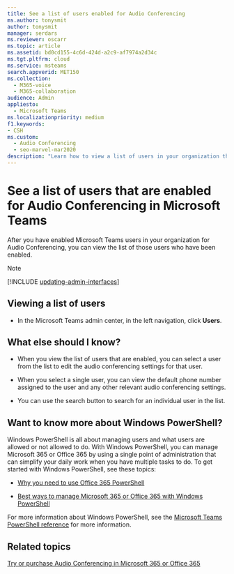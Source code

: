 ```yaml
---
title: See a list of users enabled for Audio Conferencing
ms.author: tonysmit
author: tonysmit
manager: serdars
ms.reviewer: oscarr
ms.topic: article
ms.assetid: bd0cd155-4c6d-424d-a2c9-af7974a2d34c
ms.tgt.pltfrm: cloud
ms.service: msteams
search.appverid: MET150
ms.collection: 
  - M365-voice
  - M365-collaboration
audience: Admin
appliesto: 
  - Microsoft Teams
ms.localizationpriority: medium
f1.keywords:
- CSH
ms.custom: 
  - Audio Conferencing
  - seo-marvel-mar2020
description: "Learn how to view a list of users in your organization that are enabled for dial-in conferencing from within Microsoft Teams. "
---
```


# See a list of users that are enabled for Audio Conferencing in Microsoft Teams

After you have enabled Microsoft Teams users in your organization for Audio Conferencing, you can view the list of those users who have been enabled. 

> [!NOTE]
> [!INCLUDE [updating-admin-interfaces](includes/updating-admin-interfaces.md)]
  
## Viewing a list of users

- In the Microsoft Teams admin center, in the left navigation, click **Users**.

## What else should I know?

- When you view the list of users that are enabled, you can select a user from the list to edit the audio conferencing settings for that user.
    
- When you select a single user, you can view the default phone number assigned to the user and any other relevant audio conferencing settings.    
   
- You can use the search button to search for an individual user in the list.
    
    
## Want to know more about Windows PowerShell?

Windows PowerShell is all about managing users and what users are allowed or not allowed to do. With Windows PowerShell, you can manage Microsoft 365 or Office 365 by using a single point of administration that can simplify your daily work when you have multiple tasks to do. To get started with Windows PowerShell, see these topics:
    
  - [Why you need to use Office 365 PowerShell](/microsoft-365/enterprise/why-you-need-to-use-microsoft-365-powershell)
    
  - [Best ways to manage Microsoft 365 or Office 365 with Windows PowerShell](/previous-versions//dn568025(v=technet.10))
    
For more information about Windows PowerShell, see the [Microsoft Teams PowerShell reference](/powershell/module/teams/?view=teams-ps&preserve-view=true) for more information.
    
## Related topics

[Try or purchase Audio Conferencing in Microsoft 365 or Office 365](/SkypeForBusiness/audio-conferencing-in-office-365/try-or-purchase-audio-conferencing-in-office-365)